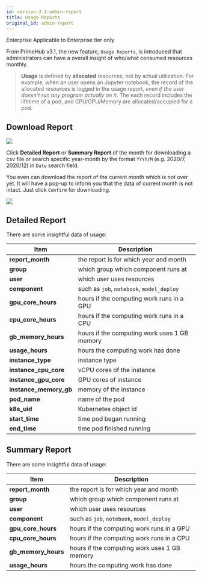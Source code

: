 ```yaml
---
id: version-3.1-admin-report
title: Usage Reports
original_id: admin-report
---
```


<div class="ee-only tooltip">Enterprise
  <span class="tooltiptext">Applicable to Enterprise tier only</span>
</div>

From PrimeHub v3.1, the new feature, `Usage Reports`, is introduced that administrators can have a overall insight of who/what consumed resources monthly.

>**Usage** is defined by **allocated** resources, not by actual utilization. For example, when an user opens an Jupyter notebook, the record of the allocated resources is logged in the usage report, *even if the user doesn't run any program actually on it*. The each record includes the lifetime of a pod, and CPU/GPU/Memory are allocated/occupied for a pod.

## Download Report

![](assets/usage-list.png)

Click **Detailed Report** or **Summary Report** of the month for downloading a csv file or search specific year-month by the format `YYYY/M` (e.g. 2020/7, 2020/12) in `Date` search field.

You even can download the report of the current month which is not over yet. It will have a pop-up to inform you that the data of current month is not intact. Just click `Confirm` for downloading.

![](assets/usage-popup.png)

## Detailed Report

There are some insightful data of usage:

|Item|Description|
|-   |-          |
|**report_month**| the report is for which year and month|
|**group**|which group which component runs at|
|**user**|which user uses resources|
|**component**|such as `job`, `notebook`, `model_deploy`|
|**gpu_core_hours**| hours if the computing work runs in a GPU|
|**cpu_core_hours**| hours if the computing work runs in a CPU|
|**gb_memory_hours**| hours if the computing work uses 1 GB memory|
|**usage_hours**| hours the computing work has done|
|**instance_type**   | instance type  |
|**instance_cpu_core**| vCPU cores of the instance |
|**instance_gpu_core**| GPU cores of instance  |
|**instance_memory_gb**| memory of the instance  |
|**pod_name**| name of the pod         |
|**k8s_uid**| Kubernetes object id           |
|**start_time**| time pod began running       |
|**end_time**| time pod finished running         |

## Summary Report

There are some insightful data of usage:

|Item|Description|
|-   |-          |
|**report_month**| the report is for which year and month|
|**group**|which group which component runs at|
|**user**|which user uses resources|
|**component**|such as `job`, `notebook`, `model_deploy`|
|**gpu_core_hours**| hours if the computing work runs in a GPU|
|**cpu_core_hours**| hours if the computing work runs in a CPU|
|**gb_memory_hours**| hours if the computing work uses 1 GB memory|
|**usage_hours**| hours the computing work has done|
